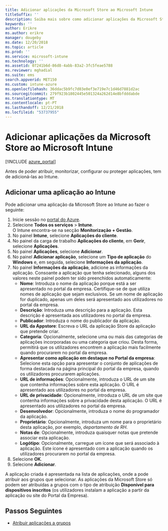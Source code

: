 ```yaml
---
title: Adicionar aplicações da Microsoft Store ao Microsoft Intune
titleSuffix: ''
description: Saiba mais sobre como adicionar aplicações da Microsoft Store (Loja Windows) ao Microsoft Intune.
keywords: ''
author: Erikre
ms.author: erikre
manager: dougeby
ms.date: 12/20/2018
ms.topic: article
ms.prod: ''
ms.service: microsoft-intune
ms.technology: ''
ms.assetid: 07241b6d-86d8-4abb-83a2-3fc5feae5788
ms.reviewer: mghadial
ms.suite: ems
search.appverid: MET150
ms.custom: intune-azure
ms.openlocfilehash: 36ddac5b9fc7d03e0ef3e719e7c1d46d7881d2ac
ms.sourcegitcommit: 279f923b1802445e501324a262d14e8bfdddabde
ms.translationtype: MT
ms.contentlocale: pt-PT
ms.lasthandoff: 12/21/2018
ms.locfileid: "53737955"
---
```

# <a name="add-microsoft-store-apps-to-microsoft-intune"></a>Adicionar aplicações da Microsoft Store ao Microsoft Intune

[!INCLUDE [azure_portal](./includes/azure_portal.md)]

Antes de poder atribuir, monitorizar, configurar ou proteger aplicações, tem de adicioná-las ao Intune. 

## <a name="add-an-app-to-intune"></a>Adicionar uma aplicação ao Intune
Pode adicionar uma aplicação da Microsoft Store ao Intune ao fazer o seguinte:

1. Inicie sessão no [portal do Azure](https://portal.azure.com).
2. Selecione **Todos os serviços** > **Intune**.  
    O Intune encontra-se na secção **Monitorização + Gestão**.
3. No painel **Intune**, selecione **Aplicações do cliente**.
4. No painel da carga de trabalho **Aplicações do cliente**, em **Gerir**, selecione **Aplicações**.
5. No painel **Aplicações**, selecione **Adicionar**.
6. No painel **Adicionar aplicação**, selecione um **Tipo de aplicação** do **Windows** e, em seguida, selecione **Informações da aplicação**.
7. No painel **Informações da aplicação**, adicione as informações da aplicação. Consoante a aplicação que tenha selecionado, alguns dos valores neste painel podem ter sido preenchidos automaticamente:
    - **Nome**: Introduza o nome da aplicação porque está a ser apresentado no portal da empresa. Certifique-se de que utiliza nomes de aplicação que sejam exclusivos. Se um nome de aplicação for duplicado, apenas um deles será apresentado aos utilizadores no portal da empresa.
    - **Descrição**: Introduza uma descrição para a aplicação. Esta descrição é apresentada aos utilizadores no portal da empresa.
    - **Publicador**: Introduza o nome do publicador da aplicação.
    - **URL da Appstore**: Escreva o URL da aplicação Store da aplicação que pretende criar.
    - **Categoria**: Opcionalmente, selecione uma ou mais das categorias de aplicações incorporadas ou uma categoria que criou. Desta forma, permitirá que os utilizadores encontrem a aplicação mais facilmente quando procurarem no portal da empresa.
    - **Apresentar como aplicação em destaque no Portal da empresa**: Selecione esta opção para apresentar o conjunto de aplicações de forma destacada na página principal do portal da empresa, quando os utilizadores procurarem aplicações.
    - **URL de informações**: Opcionalmente, introduza o URL de um site que contenha informações sobre esta aplicação. O URL é apresentado aos utilizadores no portal da empresa.
    - **URL de privacidade**: Opcionalmente, introduza o URL de um site que contenha informações sobre a privacidade desta aplicação. O URL é apresentado aos utilizadores no portal da empresa.
    - **Desenvolvedor**: Opcionalmente, introduza o nome do programador da aplicação.
    - **Proprietário**: Opcionalmente, introduza um nome para o proprietário desta aplicação, por exemplo, *departamento de RH*.
    - **Notas de**: Opcionalmente, introduza quaisquer notas que pretende associar esta aplicação.
    - **Logótipo**: Opcionalmente, carregue um ícone que será associado à aplicação. Este ícone é apresentado com a aplicação quando os utilizadores procurarem no portal da empresa.
8. Selecione **OK**.
9. Selecione **Adicionar**.

A aplicação criada é apresentada na lista de aplicações, onde a pode atribuir aos grupos que selecionar. As aplicações da Microsoft Store só podem ser atribuídas a grupos com o tipo de atribuição **Disponível para dispositivos inscritos** (os utilizadores instalam a aplicação a partir da aplicação ou site do Portal da Empresa).

## <a name="next-steps"></a>Passos Seguintes
- [Atribuir aplicações a grupos](apps-deploy.md)

